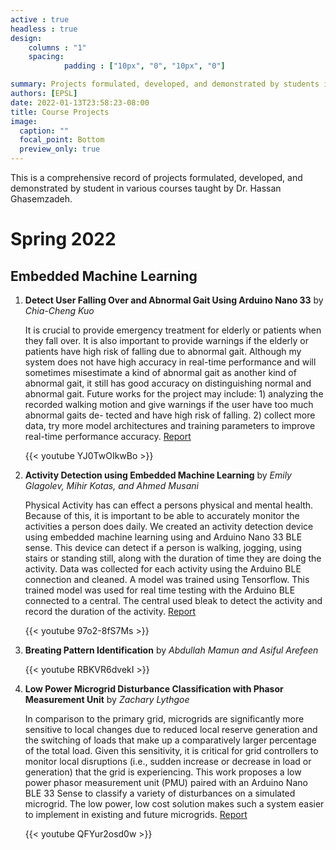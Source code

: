 ```yaml
---
active : true
headless : true
design:
    columns : "1"
    spacing:
            padding : ["10px", "0", "10px", "0"]

summary: Projects formulated, developed, and demonstrated by students in various courses taught by Dr. Hassan.  
authors: [EPSL]
date: 2022-01-13T23:58:23-08:00
title: Course Projects
image:
  caption: ""
  focal_point: Bottom
  preview_only: true
---
```

<!-- 
The format of each project listing follows 

SN. **Project Name** by *Student names*

    Summary or Abstract
    
    | [Demo](link) | [Report](Link) |
-->

This is a comprehensive record of projects formulated, developed, and demonstrated by student in various courses taught by Dr. Hassan Ghasemzadeh.

# Spring 2022

## Embedded Machine Learning

1. **Detect User Falling Over and Abnormal Gait Using Arduino Nano 33** by *Chia-Cheng Kuo*

    It is crucial to provide emergency treatment for elderly or patients
    when they fall over. It is also important to provide warnings if
    the elderly or patients have high risk of falling due to abnormal
    gait. Although my system does not have high accuracy in real-time
    performance and will sometimes misestimate a kind of abnormal
    gait as another kind of abnormal gait, it still has good accuracy
    on distinguishing normal and abnormal gait. Future works for the
    project may include: 1) analyzing the recorded walking motion
    and give warnings if the user have too much abnormal gaits de-
    tected and have high risk of falling. 2) collect more data, try more
    model architectures and training parameters to improve real-time
    performance accuracy. [Report](https://bit.ly/39f0FuA)

    <!-- ![](11.jpg) -->
    {{< youtube YJ0TwOIkwBo >}}

    <!-- | [Demo](https://www.youtube.com/watch?v=YJ0TwOIkwBo) | [Report](https://bit.ly/39f0FuA) | -->

2. **Activity Detection using Embedded Machine Learning** by *Emily Glagolev, Mihir Kotas, and Ahmed Musani*

    Physical Activity has can effect a persons physical and mental
    health. Because of this, it is important to be able to accurately monitor the activities a person does daily. We created an activity detection device using embedded machine learning using and Arduino Nano 33 BLE sense. This device can detect if a person is walking, jogging, using stairs or standing still, along with the duration of time they are doing the activity. Data was collected for each activity using the Arduino BLE connection and cleaned. A model was trained using Tensorflow. This trained model was used for real time testing with the Arduino BLE connected to a central. The central used bleak to detect the activity and record the duration of the activity. [Report](https://bit.ly/3PpIvqW)

    {{< youtube 97o2-8fS7Ms >}}

    <!-- | [Demo](https://www.youtube.com/watch?v=97o2-8fS7Ms) | [Report](https://bit.ly/3PpIvqW) | -->

3. **Breating Pattern Identification** by  *Abdullah Mamun and Asiful Arefeen*

    {{< youtube RBKVR6dvekI >}}

    <!-- | [Demo](https://youtu.be/RBKVR6dvekI) | -->

4. **Low Power Microgrid Disturbance Classification with Phasor Measurement Unit** by *Zachary Lythgoe*

    In comparison to the primary grid, microgrids are significantly more
    sensitive to local changes due to reduced local reserve generation
    and the switching of loads that make up a comparatively larger
    percentage of the total load. Given this sensitivity, it is critical for
    grid controllers to monitor local disruptions (i.e., sudden increase
    or decrease in load or generation) that the grid is experiencing.
    This work proposes a low power phasor measurement unit (PMU)
    paired with an Arduino Nano BLE 33 Sense to classify a variety of
    disturbances on a simulated microgrid. The low power, low cost
    solution makes such a system easier to implement in existing and
    future microgrids. [Report](https://bit.ly/3M5n7oQ)

    {{< youtube QFYur2osd0w >}}

    <!-- | [Demo](https://www.youtube.com/watch?v=QFYur2osd0w) | [Report](https://bit.ly/3M5n7oQ) | -->


